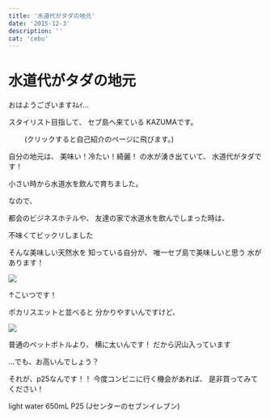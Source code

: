 ```yaml
---
title: '水道代がタダの地元'
date: '2015-12-3'
description: ''
cat: 'cebu'
---
```


# 水道代がタダの地元

おはようございますﾈﾑｲ…

スタイリスト目指して、
セブ島へ来ている
KAZUMAです。

        (クリックすると自己紹介のページに飛びます。)

自分の地元は、
美味い！冷たい！綺麗！
の水が湧き出ていて、
水道代がタダです！




小さい時から水道水を飲んで育ちました。




なので、




都会のビジネスホテルや、
友達の家で水道水を飲んでしまった時は、




不味くてビックリしました




そんな美味しい天然水を
知っている自分が、
唯一セブ島で美味しいと思う
水があります！



![](/img/2015-12-3.jpg)

↑こいつです！




ポカリスエットと並べると
分かりやすいんですけど、

![](/img/2015-12-3_2.jpg)


普通のペットボトルより、
横に太いんです！
だから沢山入っています



…でも、お高いんでしょう？

それが、p25なんです！！
今度コンビニに行く機会があれば、
是非買ってみてください！






light water
650mL
P25
(Jセンターのセブンイレブン)